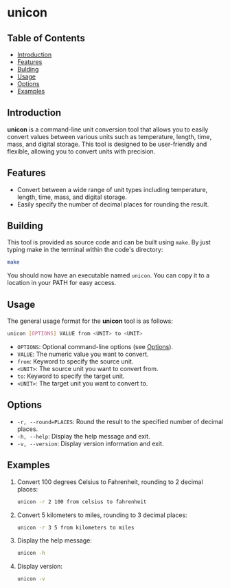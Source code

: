 # unicon

## Table of Contents

- [Introduction](#introduction)
- [Features](#features)
- [Bulding](#building)
- [Usage](#usage)
- [Options](#options)
- [Examples](#examples)

## Introduction
**unicon** is a command-line unit conversion tool that allows you to easily
convert values between various units such as temperature, length, time, mass,
and digital storage. This tool is designed to be user-friendly and flexible,
allowing you to convert units with precision.

## Features
- Convert between a wide range of unit types including temperature, length,
  time, mass, and digital storage.
- Easily specify the number of decimal places for rounding the result.

## Building

This tool is provided as source code and can be built using `make`. By just
typing make in the terminal within the code's directory:

   ```bash
   make
   ```

You should now have an executable named `unicon`. You can copy it to a location
in your PATH for easy access.

## Usage

The general usage format for the **unicon** tool is as follows:

```bash
unicon [OPTIONS] VALUE from <UNIT> to <UNIT>
```

- `OPTIONS`: Optional command-line options (see [Options](#options)).
- `VALUE`: The numeric value you want to convert.
- `from`: Keyword to specify the source unit.
- `<UNIT>`: The source unit you want to convert from.
- `to`: Keyword to specify the target unit.
- `<UNIT>`: The target unit you want to convert to.

## Options

- `-r, --round=PLACES`: Round the result to the specified number of decimal
  places.
- `-h, --help`: Display the help message and exit.
- `-v, --version`: Display version information and exit.

## Examples

1. Convert 100 degrees Celsius to Fahrenheit, rounding to 2 decimal places:

   ```bash
   unicon -r 2 100 from celsius to fahrenheit
   ```

2. Convert 5 kilometers to miles, rounding to 3 decimal places:

   ```bash
   unicon -r 3 5 from kilometers to miles
   ```

3. Display the help message:

   ```bash
   unicon -h
   ```

4. Display version:

   ```bash
   unicon -v
   ```
